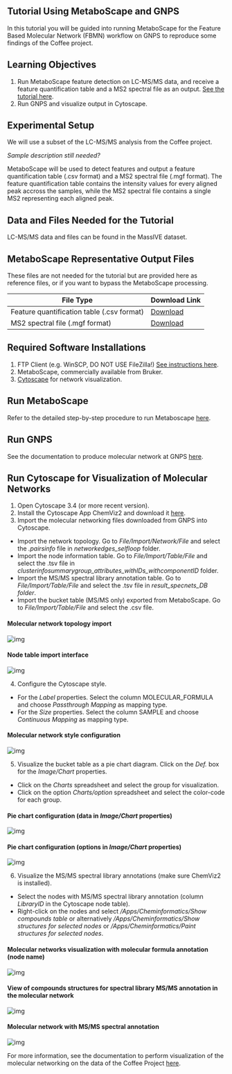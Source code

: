 ## Tutorial Using MetaboScape and GNPS

In this tutorial you will be guided into running MetaboScape for the Feature Based Molecular Network (FBMN) workflow on GNPS to reproduce some findings of the Coffee project.

## Learning Objectives

1. Run MetaboScape feature detection on LC-MS/MS data, and receive a feature quantification table and a MS2 spectral file as an output. [See the tutorial here](../featurebasedmolecularnetworking.md).
2. Run GNPS and visualize output in Cytoscape.

## Experimental Setup

We will use a subset of the LC-MS/MS analysis from the Coffee project. 

*Sample description still needed?* 

MetaboScape will be used to detect features and output a feature quantification table (.csv format) and a MS2 spectral file (.mgf format). The feature quantification table contains the intensity values for every aligned peak accross the samples, while the MS2 spectral file contains a single MS2 representing each aligned peak.

## Data and Files Needed for the Tutorial

LC-MS/MS data and files can be found in the MassIVE dataset.

## MetaboScape Representative Output Files
These files are not needed for the tutorial but are provided here as reference files, or if you want to bypass the MetaboScape processing.

|     File Type    | Download Link          |
| ------------- |------------- |
| Feature quantification table (.csv format) | [Download](https://github.com/lfnothias/GNPSDocumentation/blob/master/docs/tutorials/AG_tutorial_files/MetaboScape-GNPS-Coffee_Tutorial_msmsonly_featuretable.csv) |
| MS2 spectral file (.mgf format) | [Download](https://github.com/lfnothias/GNPSDocumentation/blob/master/docs/tutorials/AG_tutorial_files/MetaboScape-GNPS-Coffee_Tutorial.mgf) |

## Required Software Installations

1. FTP Client (e.g. WinSCP, DO NOT USE FileZilla!) [See instructions here](http://proteomics.ucsd.edu/service/massive/documentation/submit-data/upload-data/).
2. MetaboScape, commercially available from Bruker. 
3. [Cytoscape](http://www.cytoscape.org/download.php) for network visualization.

## Run MetaboScape
Refer to the detailed step-by-step procedure to run Metaboscape [here](../featurebasedmolecularnetworking-with-metaboscape.md).

## Run GNPS

See the documentation to produce molecular network at GNPS [here](../featurebasedmolecularnetworking.md).

## Run Cytoscape for Visualization of Molecular Networks

1. Open Cytoscape 3.4 (or more recent version).
2. Install the Cytoscape App ChemViz2 and download it [here](http://apps.cytoscape.org/apps/chemviz2).
3. Import the molecular networking files downloaded from GNPS into Cytoscape.
 - Import the network topology. Go to *File/Import/Network/File* and select the *.pairsinfo* file in *networkedges_selfloop* folder.
 - Import the node information table. Go to *File/Import/Table/File* and select the .tsv file in *clusterinfosummarygroup_attributes_withIDs_withcomponentID* folder.
 - Import the MS/MS spectral library annotation table. Go to *File/Import/Table/File* and select the .tsv file in *result_specnets_DB folder*.
 - Import the bucket table (MS/MS only) exported from MetaboScape. Go to *File/Import/Table/File* and select the .csv file.
 
#### Molecular network topology import

![img](img/metaboscapeexportforgnps/Metabo_2.PNG)
 
#### Node table import interface

![img](img/metaboscapeexportforgnps/Metabo_2.PNG)
 
4. Configure the Cytoscape style.
 - For the *Label* properties. Select the column MOLECULAR_FORMULA and choose *Passthrough Mapping* as mapping type.
 - For the *Size* properties. Select the column SAMPLE and choose *Continuous Mapping* as mapping type.

#### Molecular network style configuration

![img](img/metaboscapeexportforgnps/Metabo_2.PNG)
 
5. Visualize the bucket table as a pie chart diagram. Click on the *Def.* box for the *Image/Chart* properties.
 - Click on the *Charts* spreadsheet and select the group for visualization.
 - Click on the option *Charts/option* spreadsheet and select the color-code for each group.
 
#### Pie chart configuration (data in *Image/Chart* properties)

![img](img/metaboscapeexportforgnps/Metabo_2.PNG)

#### Pie chart configuration (options in *Image/Chart* properties)

![img](img/metaboscapeexportforgnps/Metabo_2.PNG)

6. Visualize the MS/MS spectral library annotations (make sure ChemViz2 is installed).
 - Select the nodes with MS/MS spectral library annotation (column *LibraryID* in the Cytoscape node table).
 - Right-click on the nodes and select */Apps/Cheminformatics/Show compounds table* or alternatively */Apps/Cheminformatics/Show structures for selected nodes* or */Apps/Cheminformatics/Paint structures for selected nodes*.
 
#### Molecular networks visualization with molecular formula annotation (node name)

![img](img/metaboscapeexportforgnps/Metabo_2.PNG)

#### View of compounds structures for spectral library MS/MS annotation in the molecular network

![img](img/metaboscapeexportforgnps/Metabo_2.PNG)

#### Molecular network with MS/MS spectral annotation

![img](img/metaboscapeexportforgnps/Metabo_2.PNG)


For more information, see the documentation to perform visualization of the molecular networking on the data of the Coffee Project [here](../featurebasedmolecularnetworking-cytoscape.md).


